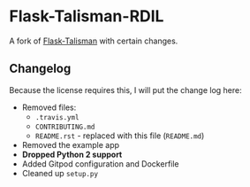 # Flask-Talisman-RDIL

A fork of [Flask-Talisman](https://github.com/GoogleCloudPlatform/Flask-Talisman) with certain changes.

## Changelog

Because the license requires this, I will put the change log here:

* Removed files:
  * `.travis.yml`
  * `CONTRIBUTING.md`
  * `README.rst` - replaced with this file (`README.md`)
* Removed the example app
* **Dropped Python 2 support**
* Added Gitpod configuration and Dockerfile
* Cleaned up `setup.py`
